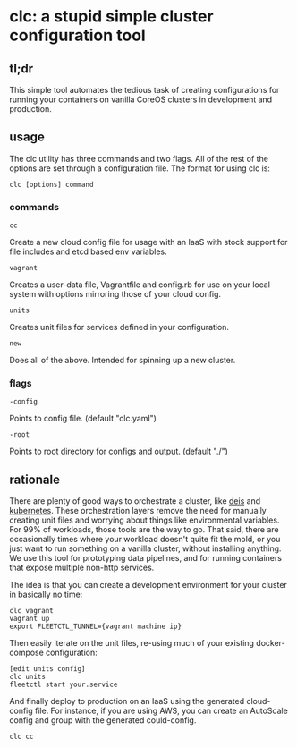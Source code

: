 # clc: a stupid simple cluster configuration tool

## tl;dr

This simple tool automates the tedious task of creating configurations for running your containers on vanilla CoreOS clusters in development and production.

## usage

The clc utility has three commands and two flags. All of the rest of the options are set through a configuration file. The format for using clc is:

    clc [options] command

### commands

`cc`

  Create a new cloud config file for usage with an IaaS with stock support for file includes 
and etcd based env variables.

`vagrant`

  Creates a user-data file, Vagrantfile and config.rb for use on your local system 
with options mirroring those of your cloud config.

`units`

  Creates unit files for services defined in your configuration.
  
`new`

  Does all of the above. Intended for spinning up a new cluster.
  
### flags

`-config`

  Points to config file. (default "clc.yaml")
  
`-root`

  Points to root directory for configs and output. (default "./")

## rationale

There are plenty of good ways to orchestrate a cluster, like [deis](https://github.com/deis/deis) and [kubernetes](https://github.com/kubernetes/kubernetes). These orchestration layers remove the need for manually creating unit files and worrying about things like environmental variables. For 99% of workloads, those tools are the way to go. That said, there are occasionally times where your workload doesn't quite fit the mold, or you just want to run something on a vanilla cluster, without installing anything. We use this tool for prototyping data pipelines, and for running containers that expose multiple non-http services.

The idea is that you can create a development environment for your cluster in basically no time:

```
clc vagrant
vagrant up
export FLEETCTL_TUNNEL={vagrant machine ip}
```

Then easily iterate on the unit files, re-using much of your existing docker-compose configuration:

```
[edit units config]
clc units
fleetctl start your.service
```

And finally deploy to production on an IaaS using the generated cloud-config file. For instance, if you are using AWS, you can create an AutoScale config and group with the generated could-config.

```
clc cc
```
